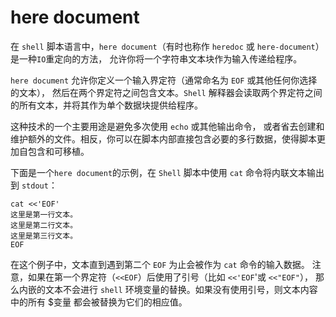 # here document


在 `shell` 脚本语言中，`here document`（有时也称作 `heredoc` 或 `here-document`）是一种`IO`重定向的方法，
允许你将一个字符串文本块作为输入传递给程序。

`here document` 允许你定义一个输入界定符（通常命名为 `EOF` 或其他任何你选择的文本），
然后在两个界定符之间包含文本。`Shell` 解释器会读取两个界定符之间的所有文本，并将其作为单个数据块提供给程序。

这种技术的一个主要用途是避免多次使用 `echo` 或其他输出命令，
或者省去创建和维护额外的文件。相反，你可以在脚本内部直接包含必要的多行数据，使得脚本更加自包含和可移植。

下面是一个`here document`的示例，在 `Shell` 脚本中使用 `cat` 命令将内联文本输出到 `stdout`：


```shell
cat <<'EOF'
这里是第一行文本。
这里是第二行文本。
这里是第三行文本。
EOF

```

在这个例子中，文本直到遇到第二个 `EOF` 为止会被作为 `cat` 命令的输入数据。
注意，如果在第一个界定符（`<<EOF`）后使用了引号（比如 `<<'EOF`'或 `<<"EOF"`），
那么内嵌的文本不会进行 `shell` 环境变量的替换。如果没有使用引号，则文本内容中的所有 $变量 都会被替换为它们的相应值。

